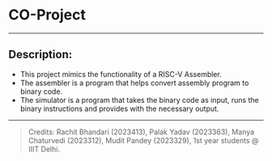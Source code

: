# CO-Project
---
## Description:
- This project mimics the functionality of a RISC-V Assembler.
- The assembler is a program that helps convert assembly program to binary code.
- The simulator is a program that takes the binary code as input, runs the binary instructions and provides with the necessary output.
---
  > Credits: Rachit Bhandari (2023413), Palak Yadav (2023363), Manya Chaturvedi (2023312), Mudit Pandey (2023329), 1st year students @ IIIT Delhi.
